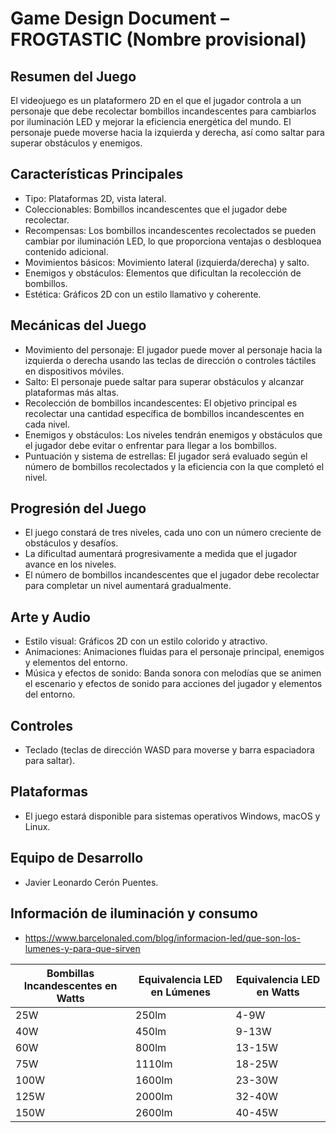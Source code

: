 # Game Design Document – FROGTASTIC (Nombre provisional)

## Resumen del Juego
El videojuego es un plataformero 2D en el que el jugador controla a un personaje que debe recolectar bombillos incandescentes para cambiarlos por iluminación LED y mejorar la eficiencia energética del mundo. El personaje puede moverse hacia la izquierda y derecha, así como saltar para superar obstáculos y enemigos.

## Características Principales
- Tipo: Plataformas 2D, vista lateral.
- Coleccionables: Bombillos incandescentes que el jugador debe recolectar.
- Recompensas: Los bombillos incandescentes recolectados se pueden cambiar por iluminación LED, lo que proporciona ventajas o desbloquea contenido adicional.
- Movimientos básicos: Movimiento lateral (izquierda/derecha) y salto.
- Enemigos y obstáculos: Elementos que dificultan la recolección de bombillos.
- Estética: Gráficos 2D con un estilo llamativo y coherente.

## Mecánicas del Juego
- Movimiento del personaje: El jugador puede mover al personaje hacia la izquierda o derecha usando las teclas de dirección o controles táctiles en dispositivos móviles.
- Salto: El personaje puede saltar para superar obstáculos y alcanzar plataformas más altas.
- Recolección de bombillos incandescentes: El objetivo principal es recolectar una cantidad específica de bombillos incandescentes en cada nivel.
- Enemigos y obstáculos: Los niveles tendrán enemigos y obstáculos que el jugador debe evitar o enfrentar para llegar a los bombillos.
- Puntuación y sistema de estrellas: El jugador será evaluado según el número de bombillos recolectados y la eficiencia con la que completó el nivel.

## Progresión del Juego
- El juego constará de tres niveles, cada uno con un número creciente de obstáculos y desafíos.
- La dificultad aumentará progresivamente a medida que el jugador avance en los niveles.
- El número de bombillos incandescentes que el jugador debe recolectar para completar un nivel aumentará gradualmente.

## Arte y Audio
- Estilo visual: Gráficos 2D con un estilo colorido y atractivo.
- Animaciones: Animaciones fluidas para el personaje principal, enemigos y elementos del entorno.
- Música y efectos de sonido: Banda sonora con melodías que se animen el escenario y efectos de sonido para acciones del jugador y elementos del entorno.

## Controles
- Teclado (teclas de dirección WASD para moverse y barra espaciadora para saltar).

## Plataformas
- El juego estará disponible para sistemas operativos Windows, macOS y Linux.

## Equipo de Desarrollo
- Javier Leonardo Cerón Puentes.

## Información de iluminación y consumo
- https://www.barcelonaled.com/blog/informacion-led/que-son-los-lumenes-y-para-que-sirven

| Bombillas Incandescentes en Watts | Equivalencia LED en Lúmenes | Equivalencia LED en Watts |
|-----------------------------------|-----------------------------|---------------------------|
| 25W                               | 250lm                       | 4-9W                      |
| 40W                               | 450lm                       | 9-13W                     |
| 60W                               | 800lm                       | 13-15W                    |
| 75W                               | 1110lm                      | 18-25W                    |
| 100W                              | 1600lm                      | 23-30W                    |
| 125W                              | 2000lm                      | 32-40W                    |
| 150W                              | 2600lm                      | 40-45W                    |

